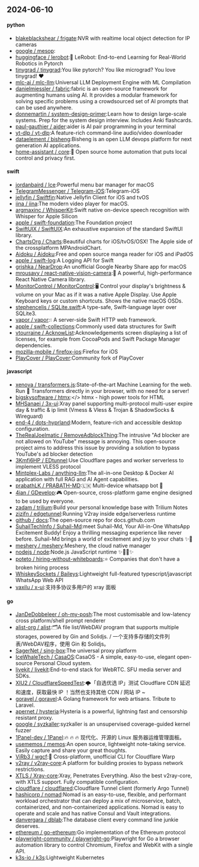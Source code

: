 ## 2024-06-10

#### python
* [blakeblackshear / frigate](https://github.com/blakeblackshear/frigate):NVR with realtime local object detection for IP cameras
* [google / mesop](https://github.com/google/mesop):
* [huggingface / lerobot](https://github.com/huggingface/lerobot):🤗 LeRobot: End-to-end Learning for Real-World Robotics in Pytorch
* [tinygrad / tinygrad](https://github.com/tinygrad/tinygrad):You like pytorch? You like micrograd? You love tinygrad! ❤️
* [mlc-ai / mlc-llm](https://github.com/mlc-ai/mlc-llm):Universal LLM Deployment Engine with ML Compilation
* [danielmiessler / fabric](https://github.com/danielmiessler/fabric):fabric is an open-source framework for augmenting humans using AI. It provides a modular framework for solving specific problems using a crowdsourced set of AI prompts that can be used anywhere.
* [donnemartin / system-design-primer](https://github.com/donnemartin/system-design-primer):Learn how to design large-scale systems. Prep for the system design interview. Includes Anki flashcards.
* [paul-gauthier / aider](https://github.com/paul-gauthier/aider):aider is AI pair programming in your terminal
* [yt-dlp / yt-dlp](https://github.com/yt-dlp/yt-dlp):A feature-rich command-line audio/video downloader
* [dataelement / bisheng](https://github.com/dataelement/bisheng):Bisheng is an open LLM devops platform for next generation AI applications.
* [home-assistant / core](https://github.com/home-assistant/core):🏡 Open source home automation that puts local control and privacy first.

#### swift
* [jordanbaird / Ice](https://github.com/jordanbaird/Ice):Powerful menu bar manager for macOS
* [TelegramMessenger / Telegram-iOS](https://github.com/TelegramMessenger/Telegram-iOS):Telegram-iOS
* [jellyfin / Swiftfin](https://github.com/jellyfin/Swiftfin):Native Jellyfin Client for iOS and tvOS
* [iina / iina](https://github.com/iina/iina):The modern video player for macOS.
* [argmaxinc / WhisperKit](https://github.com/argmaxinc/WhisperKit):Swift native on-device speech recognition with Whisper for Apple Silicon
* [apple / swift-foundation](https://github.com/apple/swift-foundation):The Foundation project
* [SwiftUIX / SwiftUIX](https://github.com/SwiftUIX/SwiftUIX):An exhaustive expansion of the standard SwiftUI library.
* [ChartsOrg / Charts](https://github.com/ChartsOrg/Charts):Beautiful charts for iOS/tvOS/OSX! The Apple side of the crossplatform MPAndroidChart.
* [Aidoku / Aidoku](https://github.com/Aidoku/Aidoku):Free and open source manga reader for iOS and iPadOS
* [apple / swift-log](https://github.com/apple/swift-log):A Logging API for Swift
* [grishka / NearDrop](https://github.com/grishka/NearDrop):An unofficial Google Nearby Share app for macOS
* [mrousavy / react-native-vision-camera](https://github.com/mrousavy/react-native-vision-camera):📸 A powerful, high-performance React Native Camera library.
* [MonitorControl / MonitorControl](https://github.com/MonitorControl/MonitorControl):🖥 Control your display's brightness & volume on your Mac as if it was a native Apple Display. Use Apple Keyboard keys or custom shortcuts. Shows the native macOS OSDs.
* [stephencelis / SQLite.swift](https://github.com/stephencelis/SQLite.swift):A type-safe, Swift-language layer over SQLite3.
* [vapor / vapor](https://github.com/vapor/vapor):💧 A server-side Swift HTTP web framework.
* [apple / swift-collections](https://github.com/apple/swift-collections):Commonly used data structures for Swift
* [vtourraine / AcknowList](https://github.com/vtourraine/AcknowList):Acknowledgements screen displaying a list of licenses, for example from CocoaPods and Swift Package Manager dependencies.
* [mozilla-mobile / firefox-ios](https://github.com/mozilla-mobile/firefox-ios):Firefox for iOS
* [PlayCover / PlayCover](https://github.com/PlayCover/PlayCover):Community fork of PlayCover

#### javascript
* [xenova / transformers.js](https://github.com/xenova/transformers.js):State-of-the-art Machine Learning for the web. Run 🤗 Transformers directly in your browser, with no need for a server!
* [bigskysoftware / htmx](https://github.com/bigskysoftware/htmx):</> htmx - high power tools for HTML
* [MHSanaei / 3x-ui](https://github.com/MHSanaei/3x-ui):Xray panel supporting multi-protocol multi-user expire day & traffic & ip limit (Vmess & Vless & Trojan & ShadowSocks & Wireguard)
* [end-4 / dots-hyprland](https://github.com/end-4/dots-hyprland):Modern, feature-rich and accessible desktop configuration.
* [TheRealJoelmatic / RemoveAdblockThing](https://github.com/TheRealJoelmatic/RemoveAdblockThing):The intrusive "Ad blocker are not allowed on YouTube" message is annoying. This open-source project aims to address this issue by providing a solution to bypass YouTube's ad blocker detection
* [3Kmfi6HP / EDtunnel](https://github.com/3Kmfi6HP/EDtunnel):Use Cloudflare pages and worker serverless to implement VLESS protocol
* [Mintplex-Labs / anything-llm](https://github.com/Mintplex-Labs/anything-llm):The all-in-one Desktop & Docker AI application with full RAG and AI Agent capabilities.
* [prabathLK / PRABATH-MD](https://github.com/prabathLK/PRABATH-MD):🇱🇰 Multi-device whatsapp bot 🎉
* [4ian / GDevelop](https://github.com/4ian/GDevelop):🎮 Open-source, cross-platform game engine designed to be used by everyone.
* [zadam / trilium](https://github.com/zadam/trilium):Build your personal knowledge base with Trilium Notes
* [zizifn / edgetunnel](https://github.com/zizifn/edgetunnel):Running V2ray inside edge/serverless runtime
* [github / docs](https://github.com/github/docs):The open-source repo for docs.github.com
* [SuhailTechInfo / Suhail-Md](https://github.com/SuhailTechInfo/Suhail-Md):meet Suhail-Md, Your All-in-One WhatsApp Excitement Buddy! Enjoy a thrilling messaging experience like never before. Suhail-Md brings a world of excitement and joy to your chats ✨🤖
* [meshery / meshery](https://github.com/meshery/meshery):Meshery, the cloud native manager
* [nodejs / node](https://github.com/nodejs/node):Node.js JavaScript runtime ✨🐢🚀✨
* [poteto / hiring-without-whiteboards](https://github.com/poteto/hiring-without-whiteboards):⭐️ Companies that don't have a broken hiring process
* [WhiskeySockets / Baileys](https://github.com/WhiskeySockets/Baileys):Lightweight full-featured typescript/javascript WhatsApp Web API
* [vaxilu / x-ui](https://github.com/vaxilu/x-ui):支持多协议多用户的 xray 面板

#### go
* [JanDeDobbeleer / oh-my-posh](https://github.com/JanDeDobbeleer/oh-my-posh):The most customisable and low-latency cross platform/shell prompt renderer
* [alist-org / alist](https://github.com/alist-org/alist):🗂️A file list/WebDAV program that supports multiple storages, powered by Gin and Solidjs. / 一个支持多存储的文件列表/WebDAV程序，使用 Gin 和 Solidjs。
* [SagerNet / sing-box](https://github.com/SagerNet/sing-box):The universal proxy platform
* [IceWhaleTech / CasaOS](https://github.com/IceWhaleTech/CasaOS):CasaOS - A simple, easy-to-use, elegant open-source Personal Cloud system.
* [livekit / livekit](https://github.com/livekit/livekit):End-to-end stack for WebRTC. SFU media server and SDKs.
* [XIU2 / CloudflareSpeedTest](https://github.com/XIU2/CloudflareSpeedTest):🌩「自选优选 IP」测试 Cloudflare CDN 延迟和速度，获取最快 IP ！当然也支持其他 CDN / 网站 IP ~
* [goravel / goravel](https://github.com/goravel/goravel):A Golang framework for web artisans. Tribute to Laravel.
* [apernet / hysteria](https://github.com/apernet/hysteria):Hysteria is a powerful, lightning fast and censorship resistant proxy.
* [google / syzkaller](https://github.com/google/syzkaller):syzkaller is an unsupervised coverage-guided kernel fuzzer
* [1Panel-dev / 1Panel](https://github.com/1Panel-dev/1Panel):🔥 🔥 🔥 现代化、开源的 Linux 服务器运维管理面板。
* [usememos / memos](https://github.com/usememos/memos):An open source, lightweight note-taking service. Easily capture and share your great thoughts.
* [ViRb3 / wgcf](https://github.com/ViRb3/wgcf):🚤 Cross-platform, unofficial CLI for Cloudflare Warp
* [v2ray / v2ray-core](https://github.com/v2ray/v2ray-core):A platform for building proxies to bypass network restrictions.
* [XTLS / Xray-core](https://github.com/XTLS/Xray-core):Xray, Penetrates Everything. Also the best v2ray-core, with XTLS support. Fully compatible configuration.
* [cloudflare / cloudflared](https://github.com/cloudflare/cloudflared):Cloudflare Tunnel client (formerly Argo Tunnel)
* [hashicorp / nomad](https://github.com/hashicorp/nomad):Nomad is an easy-to-use, flexible, and performant workload orchestrator that can deploy a mix of microservice, batch, containerized, and non-containerized applications. Nomad is easy to operate and scale and has native Consul and Vault integrations.
* [danvergara / dblab](https://github.com/danvergara/dblab):The database client every command line junkie deserves.
* [ethereum / go-ethereum](https://github.com/ethereum/go-ethereum):Go implementation of the Ethereum protocol
* [playwright-community / playwright-go](https://github.com/playwright-community/playwright-go):Playwright for Go a browser automation library to control Chromium, Firefox and WebKit with a single API.
* [k3s-io / k3s](https://github.com/k3s-io/k3s):Lightweight Kubernetes

